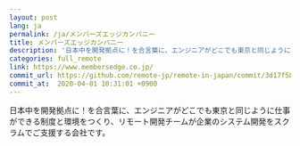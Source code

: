 ```yaml
---
layout: post
lang: ja
permalink: /ja/メンバーズエッジカンパニー
title: メンバーズエッジカンパニー
description: '日本中を開発拠点に！を合言葉に、エンジニアがどこでも東京と同じように仕事ができる制度と環境をつくり、リモート開発チームが企業のシステム開発をスクラムでご支援する会社です。'
categories: full_remote
link: https://www.membersedge.co.jp/
commit_url: https://github.com/remote-jp/remote-in-japan/commit/3d17f58b82331142de661f6d73b507875fd71a40
commit_at:  2020-04-01 10:31:01 +0900
---
```


<p>日本中を開発拠点に！を合言葉に、エンジニアがどこでも東京と同じように仕事ができる制度と環境をつくり、リモート開発チームが企業のシステム開発をスクラムでご支援する会社です。</p>
